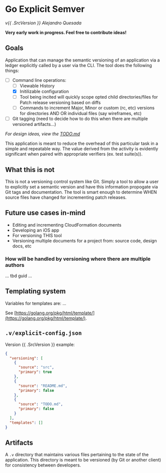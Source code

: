 # Go Explicit Semver

_v{{ .SrcVersion }} Alejandro Quesada_

**Very early work in progress. Feel free to contribute ideas!**

## Goals

Application that can manage the semantic versioning of an application via a ledger explicitly called by a user via the CLI. The tool does the following things:

- [ ] Command line operations:
  - [ ] Viewable History
  - [x] Initilizable configuration
  - [ ] Tool being incited will quickly scope opted child directories/files for Patch release versioning based on diffs
  - [ ] Commands to increment Major, Minor or custom (rc, etc) versions for directories AND OR individual files (say wireframes, etc)
- [ ] Git tagging (need to decide how to do this when there are multiple versioned artifacts...)

_For design ideas, view the [TODO.md](./TODO.md)_

This application is meant to reduce the overhead of this particular task in a simple and repeatable way. The value derived from the activity is evidently significant when paired with appropriate verifiers (ex. test suite(s)).

## What this is not

This is not a versioning control system like Git. Simply a tool to allow a user to explicitly set a semantic version and have this information propogate via Git tags and documentation. The tool is smart enough to determine WHEN source files have changed for incrementing patch releases.

## Future use cases in-mind

- Editing and incrementing CloudFormation documents
- Developing an iOS app
- For versioning THIS tool
- Versioning multiple documents for a project from: source code, design docs, etc

### How will be handled by versioning where there are multiple authors

... tbd guid ...

## Templating system

Variables for templates are: ...

See [https://golang.org/pkg/html/template/](https://golang.org/pkg/html/template/).

## `.v/explicit-config.json`

Version {{ .SrcVersion }} example:

```json
{
  "versioning": [
    {
      "source": "src",
      "primary": true
    },
    {
      "source": "README.md",
      "primary": false
    },
    {
      "source": "TODO.md",
      "primary": false
    }
  ],
  "templates": []
}
```

## Artifacts

A `.v` directory that maintains various files pertaining to the state of the application. This directory is meant to be versioned (by Git or another client) for consistency between developers.
